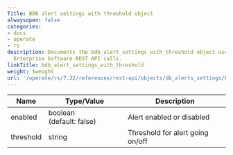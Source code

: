 ```yaml
---
Title: BDB alert settings with threshold object
alwaysopen: false
categories:
- docs
- operate
- rs
description: Documents the bdb_alert_settings_with_threshold object used with Redis
  Enterprise Software REST API calls.
linkTitle: bdb_alert_settings_with_threshold
weight: $weight
url: '/operate/rs/7.22/references/rest-api/objects/db_alerts_settings/bdb_alert_settings_with_threshold/'
---
```


| Name | Type/Value | Description |
|------|------------|-------------|
| enabled    | boolean (default:&nbsp;false)  | Alert enabled or disabled |
| threshold  | string                         | Threshold for alert going on/off |
